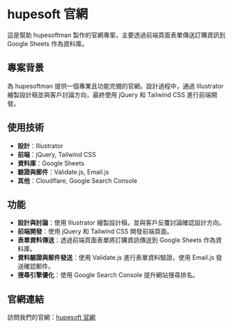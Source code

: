 # hupesoft 官網

這是幫助 hupesoftman 製作的官網專案，主要透過前端頁面表單傳送訂購資訊到 Google Sheets 作為資料庫。

## 專案背景

為 hupesoftman 提供一個專業且功能完備的官網。設計過程中，通過 Illustrator 繪製設計稿並與客戶討論方向，最終使用 jQuery 和 Tailwind CSS 進行前端開發。

## 使用技術

- **設計**：Illustrator
- **前端**：jQuery, Tailwind CSS
- **資料庫**：Google Sheets
- **驗證與郵件**：Validate.js, Email.js
- **其他**：Cloudflare, Google Search Console

## 功能

- **設計與討論**：使用 Illustrator 繪製設計稿，並與客戶反覆討論確認設計方向。
- **前端開發**：使用 jQuery 和 Tailwind CSS 開發前端頁面。
- **表單資料傳送**：透過前端頁面表單將訂購資訊傳送到 Google Sheets 作為資料庫。
- **資料驗證與郵件發送**：使用 Validate.js 進行表單資料驗證，使用 Email.js 發送確認郵件。
- **搜尋引擎優化**：使用 Google Search Console 提升網站搜尋排名。

## 官網連結
訪問我們的官網：[hupesoft 官網](https://hupesoftman.com/)
